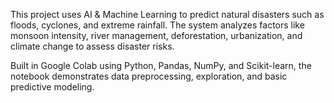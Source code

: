 This project uses AI & Machine Learning to predict natural disasters such as floods, cyclones, and extreme rainfall. The system analyzes factors like monsoon intensity, river management, deforestation, urbanization, and climate change to assess disaster risks.

Built in Google Colab using Python, Pandas, NumPy, and Scikit-learn, the notebook demonstrates data preprocessing, exploration, and basic predictive modeling.
